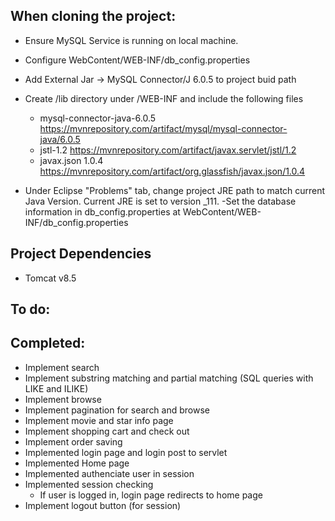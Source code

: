 

## When cloning the project:
  - Ensure MySQL Service is running on local machine.
  - Configure WebContent/WEB-INF/db_config.properties
  
  - Add External Jar -> MySQL Connector/J 6.0.5 to project buid path
  - Create /lib directory under /WEB-INF and include the following files
    - mysql-connector-java-6.0.5 https://mvnrepository.com/artifact/mysql/mysql-connector-java/6.0.5
    - jstl-1.2 https://mvnrepository.com/artifact/javax.servlet/jstl/1.2
    - javax.json 1.0.4 https://mvnrepository.com/artifact/org.glassfish/javax.json/1.0.4
  - Under Eclipse "Problems" tab, change project JRE path to match current Java Version. Current JRE is set to version _111.
  -Set the database information in db_config.properties at WebContent/WEB-INF/db_config.properties
  
## Project Dependencies
  - Tomcat v8.5
  
## To do:
  
  
## Completed:
  - Implement search
  - Implement substring matching and partial matching (SQL queries with LIKE and ILIKE)
  - Implement browse
  - Implement pagination for search and browse
  - Implement movie and star info page
  - Implement shopping cart and check out
  - Implement order saving
  - Implemented login page and login post to servlet
  - Implemented Home page
  - Implemented authenciate user in session
  - Implemented session checking
    - If user is logged in, login page redirects to home page
  - Implement logout button (for session)
